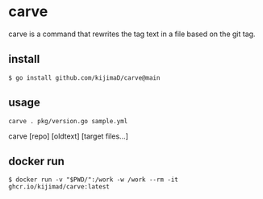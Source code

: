 # carve

carve is a command that rewrites the tag text in a file based on the git tag.

## install

```
$ go install github.com/kijimaD/carve@main
```

## usage

```shell
carve . pkg/version.go sample.yml
```

carve [repo] [oldtext] [target files...]

## docker run

```
$ docker run -v "$PWD/":/work -w /work --rm -it ghcr.io/kijimad/carve:latest
```
